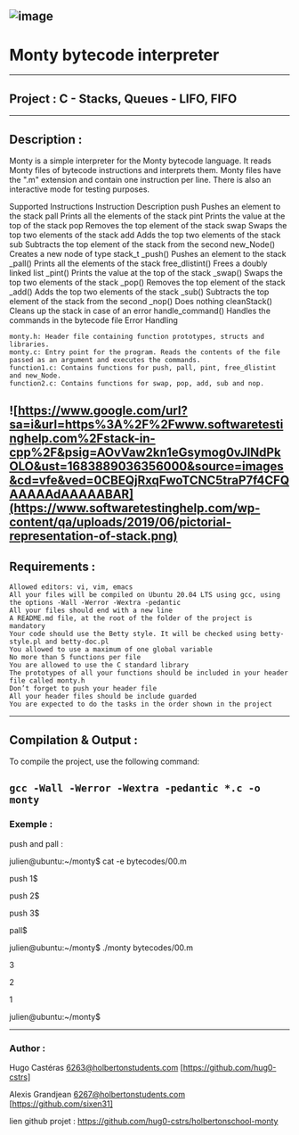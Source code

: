 ![image](https://github.com/hug0-cstrs/holbertonschool-monty/assets/124585936/84c7ae82-e546-4fab-9576-5482bd422cb5)
---
# Monty bytecode interpreter
---
## Project : C - Stacks, Queues - LIFO, FIFO
---
## Description :

Monty is a simple interpreter for the Monty bytecode language. It reads Monty files of bytecode instructions and interprets them. Monty files have the ".m" extension and contain one instruction per line. There is also an interactive mode for testing purposes.

Supported Instructions
Instruction	Description
push	Pushes an element to the stack
pall	Prints all the elements of the stack
pint	Prints the value at the top of the stack
pop	Removes the top element of the stack
swap	Swaps the top two elements of the stack
add	Adds the top two elements of the stack
sub	Subtracts the top element of the stack from the second
new_Node()	Creates a new node of type stack_t
_push()	Pushes an element to the stack
_pall()	Prints all the elements of the stack
free_dlistint()	Frees a doubly linked list
_pint()	Prints the value at the top of the stack
_swap()	Swaps the top two elements of the stack
_pop()	Removes the top element of the stack
_add()	Adds the top two elements of the stack
_sub()	Subtracts the top element of the stack from the second
_nop()	Does nothing
cleanStack()	Cleans up the stack in case of an error
handle_command()	Handles the commands in the bytecode file
Error Handling

    monty.h: Header file containing function prototypes, structs and libraries.
    monty.c: Entry point for the program. Reads the contents of the file passed as an argument and executes the commands.
    function1.c: Contains functions for push, pall, pint, free_dlistint and new_Node.
    function2.c: Contains functions for swap, pop, add, sub and nop.
![https://www.google.com/url?sa=i&url=https%3A%2F%2Fwww.softwaretestinghelp.com%2Fstack-in-cpp%2F&psig=AOvVaw2kn1eGsymog0vJlNdPkOLO&ust=1683889036356000&source=images&cd=vfe&ved=0CBEQjRxqFwoTCNC5traP7f4CFQAAAAAdAAAAABAR](https://www.softwaretestinghelp.com/wp-content/qa/uploads/2019/06/pictorial-representation-of-stack.png)
--- 
## Requirements :


    Allowed editors: vi, vim, emacs
    All your files will be compiled on Ubuntu 20.04 LTS using gcc, using the options -Wall -Werror -Wextra -pedantic
    All your files should end with a new line
    A README.md file, at the root of the folder of the project is mandatory
    Your code should use the Betty style. It will be checked using betty-style.pl and betty-doc.pl
    You allowed to use a maximum of one global variable
    No more than 5 functions per file
    You are allowed to use the C standard library
    The prototypes of all your functions should be included in your header file called monty.h
    Don’t forget to push your header file
    All your header files should be include guarded
    You are expected to do the tasks in the order shown in the project
---
## Compilation & Output :

To compile the project, use the following command:

`gcc -Wall -Werror -Wextra -pedantic *.c -o monty`
---
### Exemple :

push and pall :

julien@ubuntu:~/monty$ cat -e bytecodes/00.m

push 1$

push 2$

push 3$

pall$

julien@ubuntu:~/monty$ ./monty bytecodes/00.m

3

2

1

julien@ubuntu:~/monty$

---
### Author :

Hugo Castéras <6263@holbertonstudents.com> [https://github.com/hug0-cstrs]

Alexis Grandjean <6267@holbertonstudents.com> [https://github.com/sixen31]

lien github projet : https://github.com/hug0-cstrs/holbertonschool-monty
